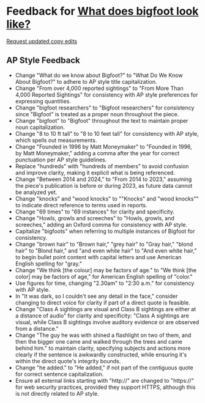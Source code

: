 # Feedback for [What does bigfoot look like?](https://dlaiu.github.io/big-foot)

[Request updated copy edits](https://github.com/jsoma/data-studio-projects-2024/issues/new/choose)

## AP Style Feedback

- Change "What do we know about Bigfoot?" to "What Do We Know About Bigfoot?" to adhere to AP style title capitalization.
- Change "From over 4,000 reported sightings" to "From More Than 4,000 Reported Sightings" for consistency with AP style preferences for expressing quantities.
- Change "bigfoot researchers" to "Bigfoot researchers" for consistency since "Bigfoot" is treated as a proper noun throughout the piece.
- Change "bigfoot" to "Bigfoot" throughout the text to maintain proper noun capitalization.
- Change "8 to 10 ft tall" to "8 to 10 feet tall" for consistency with AP style, which spells out measurements.
- Change "Founded in 1996 by Matt Moneymaker" to "Founded in 1996, by Matt Moneymaker," adding a comma after the year for correct punctuation per AP style guidelines.
- Replace "hundreds" with "hundreds of members" to avoid confusion and improve clarity, making it explicit what is being referenced.
- Change "Between 2014 and 2024," to "From 2014 to 2023," assuming the piece's publication is before or during 2023, as future data cannot be analyzed yet.
- Change "knocks" and "wood knocks" to ""Knocks" and "wood knocks"" to indicate direct reference to terms used in reports.
- Change "69 times" to "69 instances" for clarity and specificity.
- Change "Howls, growls and screeches" to "Howls, growls, and screeches," adding an Oxford comma for consistency with AP style.
- Capitalize "bigfoots" when referring to multiple instances of Bigfoot for consistency.
- Change "brown hair" to "Brown hair," "grey hair" to "Gray hair," "blond hair" to "Blond hair," and "and even white hair" to "And even white hair," to begin bullet point content with capital letters and use American English spelling for "gray."
- Change "We think [the colour] may be factors of age." to "We think [the color] may be factors of age," for American English spelling of "color."
- Use figures for time, changing "2.30am" to "2:30 a.m." for consistency with AP style.
- In "It was dark, so I couldn't see any detail in the face," consider changing to direct voice for clarity if part of a direct quote is feasible.
- Change "Class A sightings are visual and Class B sightings are either at a distance of audio" for clarity and specificity: "Class A sightings are visual, while Class B sightings involve auditory evidence or are observed from a distance."
- Change "The guy he was with shined a flashlight on two of them, and then the bigger one came and walked through the trees and came behind him." to maintain clarity, specifying subjects and actions more clearly if the sentence is awkwardly constructed, while ensuring it's within the direct quote's integrity bounds.
- Change "he added." to "He added," if not part of the contiguous quote for correct sentence capitalization.
- Ensure all external links starting with "http://" are changed to "https://" for web security practices, provided they support HTTPS, although this is not directly related to AP style.